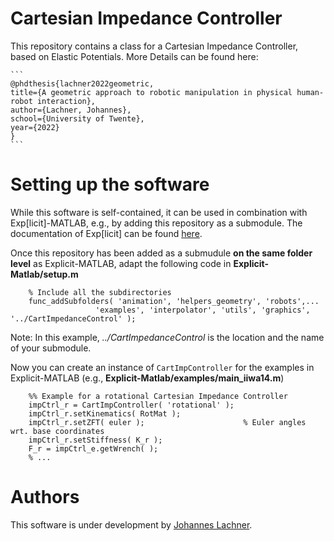 # Cartesian Impedance Controller
This repository contains a class for a Cartesian Impedance Controller, based on Elastic Potentials. More Details can be found here:

    ```
    @phdthesis{lachner2022geometric,
    title={A geometric approach to robotic manipulation in physical human-robot interaction},
    author={Lachner, Johannes},
    school={University of Twente},
    year={2022}
    }
    ```

# Setting up the software 
While this software is self-contained, it can be used in combination with Exp[licit]-MATLAB, e.g., by adding this repository as a submodule. The documentation of Exp[licit] can be found [here](https://explicit-robotics.github.io/).

Once this repository has been added as a submudule **on the same folder level** as Explicit-MATLAB, adapt the following code in **Explicit-Matlab/setup.m**
```
    % Include all the subdirectories
    func_addSubfolders( 'animation', 'helpers_geometry', 'robots',...
                   'examples', 'interpolator', 'utils', 'graphics', '../CartImpedanceControl' );
```
Note: In this example, *../CartImpedanceControl* is the location and the name of your submodule. 

Now you can create an instance of `CartImpController` for the examples in Explicit-MATLAB (e.g., **Explicit-Matlab/examples/main_iiwa14.m**)
```
    %% Example for a rotational Cartesian Impedance Controller
    impCtrl_r = CartImpController( 'rotational' );
    impCtrl_r.setKinematics( RotMat );
    impCtrl_r.setZFT( euler );                      % Euler angles wrt. base coordinates
    impCtrl_r.setStiffness( K_r );
    F_r = impCtrl_e.getWrench( );
    % ...
```

# Authors
This software is under development by [Johannes Lachner](https://jlachner.github.io/).
